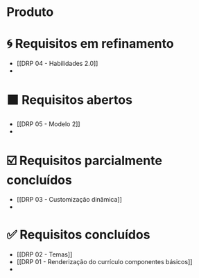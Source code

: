 # Produto


# 🌀 Requisitos em refinamento

- [[DRP 04 - Habilidades 2.0]]
- 

# ⬛ Requisitos abertos

- [[DRP 05 - Modelo 2]]
- 

# ☑️ Requisitos parcialmente concluídos

- [[DRP 03 - Customização dinâmica]]
- 


#  ✅ Requisitos concluídos

- [[DRP 02 - Temas]]
- [[DRP 01 - Renderização do currículo componentes básicos]]
- 